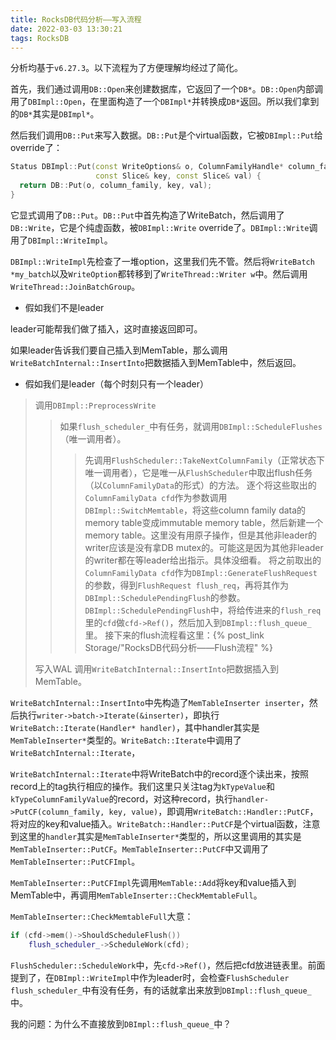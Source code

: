 ```yaml
---
title: RocksDB代码分析——写入流程
date: 2022-03-03 13:30:21
tags: RocksDB
---
```


分析均基于`v6.27.3`。以下流程为了方便理解均经过了简化。

首先，我们通过调用`DB::Open`来创建数据库，它返回了一个`DB*`。`DB::Open`内部调用了`DBImpl::Open`，在里面构造了一个`DBImpl*`并转换成`DB*`返回。所以我们拿到的`DB*`其实是`DBImpl*`。

然后我们调用`DB::Put`来写入数据。`DB::Put`是个virtual函数，它被`DBImpl::Put`给override了：

```cpp
Status DBImpl::Put(const WriteOptions& o, ColumnFamilyHandle* column_family,
                   const Slice& key, const Slice& val) {
  return DB::Put(o, column_family, key, val);
}
```

它显式调用了`DB::Put`。`DB::Put`中首先构造了WriteBatch，然后调用了`DB::Write`，它是个纯虚函数，被`DBImpl::Write` override了。`DBImpl::Write`调用了`DBImpl::WriteImpl`。

`DBImpl::WriteImpl`先检查了一堆option，这里我们先不管。然后将`WriteBatch *my_batch`以及`WriteOption`都转移到了`WriteThread::Writer w`中。然后调用`WriteThread::JoinBatchGroup`。

- 假如我们不是leader

leader可能帮我们做了插入，这时直接返回即可。

如果leader告诉我们要自己插入到MemTable，那么调用`WriteBatchInternal::InsertInto`把数据插入到MemTable中，然后返回。

- 假如我们是leader（每个时刻只有一个leader）

>调用`DBImpl::PreprocessWrite`
>>如果`flush_scheduler_`中有任务，就调用`DBImpl::ScheduleFlushes`（唯一调用者）。
>>>先调用`FlushScheduler::TakeNextColumnFamily`（正常状态下唯一调用者），它是唯一从`FlushScheduler`中取出flush任务（以`ColumnFamilyData`的形式）的方法。
>>>逐个将这些取出的`ColumnFamilyData cfd`作为参数调用`DBImpl::SwitchMemtable`，将这些column family data的memory table变成immutable memory table，然后新建一个memory table。这里没有用原子操作，但是其他非leader的writer应该是没有拿DB mutex的。可能这是因为其他非leader的writer都在等leader给出指示。具体没细看。
>>>将之前取出的`ColumnFamilyData cfd`作为`DBImpl::GenerateFlushRequest`的参数，得到`FlushRequest flush_req`，再将其作为`DBImpl::SchedulePendingFlush`的参数。
>>>`DBImpl::SchedulePendingFlush`中，将给传进来的`flush_req`里的`cfd`做`cfd->Ref()`，然后加入到`DBImpl::flush_queue_`里。
>>>接下来的flush流程看这里：{% post_link Storage/"RocksDB代码分析——Flush流程" %}
>
>写入WAL
>调用`WriteBatchInternal::InsertInto`把数据插入到MemTable。

`WriteBatchInternal::InsertInto`中先构造了`MemTableInserter inserter`，然后执行`writer->batch->Iterate(&inserter)`，即执行`WriteBatch::Iterate(Handler* handler)`，其中handler其实是`MemTableInserter*`类型的。`WriteBatch::Iterate`中调用了`WriteBatchInternal::Iterate`，

`WriteBatchInternal::Iterate`中将WriteBatch中的record逐个读出来，按照record上的tag执行相应的操作。我们这里只关注tag为`kTypeValue`和`kTypeColumnFamilyValue`的record，对这种record，执行`handler->PutCF(column_family, key, value)`，即调用`WriteBatch::Handler::PutCF`，将对应的key和value插入。`WriteBatch::Handler::PutCF`是个virtual函数，注意到这里的`handler`其实是`MemTableInserter*`类型的，所以这里调用的其实是`MemTableInserter::PutCF`。`MemTableInserter::PutCF`中又调用了`MemTableInserter::PutCFImpl`。

`MemTableInserter::PutCFImpl`先调用`MemTable::Add`将key和value插入到MemTable中，再调用`MemTableInserter::CheckMemtableFull`。

`MemTableInserter::CheckMemtableFull`大意：

```cpp
if (cfd->mem()->ShouldScheduleFlush())
    flush_scheduler_->ScheduleWork(cfd);
```

`FlushScheduler::ScheduleWork`中，先`cfd->Ref()`，然后把cfd放进链表里。前面提到了，在`DBImpl::WriteImpl`中作为leader时，会检查`FlushScheduler flush_scheduler_`中有没有任务，有的话就拿出来放到`DBImpl::flush_queue_`中。

我的问题：为什么不直接放到`DBImpl::flush_queue_`中？
